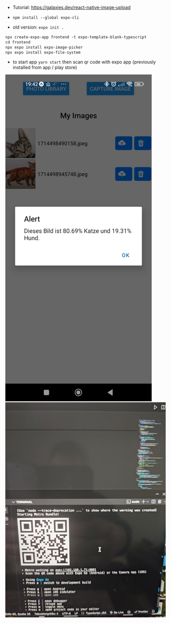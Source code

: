- Tutorial: https://galaxies.dev/react-native-image-upload

- `npm install --global expo-cli`
- old version: `expo init .`
```
npx create-expo-app frontend -t expo-template-blank-typescript
cd frontend
npx expo install expo-image-picker
npx expo install expo-file-system
```
- to start app `yarn start` then scan qr code with expo app (previously installed from app / play store)

![Screenshot 1](proof.jpg)
![Screenshot 2](load_mobileapp.jpg)
